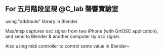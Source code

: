 ## For 五月階段呈現 @C_lab 聲響實驗室  
using "addroute" library in Blender   
  
Max/msp captures osc signal from two iPhone (with GrtOSC application),  
and send to Blender & another computer by osc signal.  

Also using midi controller to control some value in Blender~  
